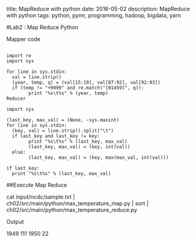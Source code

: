 title: MapReduce with python
date: 2016-05-02
description: MapReduce with python
tags: python, pymr, programming, hadoop, bigdata, yarn

#Lab2 : Map Reduce Python

Mapper code

```

import re
import sys

for line in sys.stdin:
  val = line.strip()
  (year, temp, q) = (val[15:19], val[87:92], val[92:93])
  if (temp != "+9999" and re.match("[01459]", q)):
        print "%s\t%s" % (year, temp)
Reducer

import sys

(last_key, max_val) = (None, -sys.maxint)
for line in sys.stdin:
  (key, val) = line.strip().split("\t")
  if last_key and last_key != key:
        print "%s\t%s" % (last_key, max_val)
        (last_key, max_val) = (key, int(val))
  else:
        (last_key, max_val) = (key, max(max_val, int(val)))

if last_key:
  print "%s\t%s" % (last_key, max_val)

```

##Execute Map Reduce

cat input/ncdc/sample.txt |
ch02/src/main/python/max_temperature_map.py | sort | ch02/src/main/python/max_temperature_reduce.py

Output

1949        111
    1950    22

